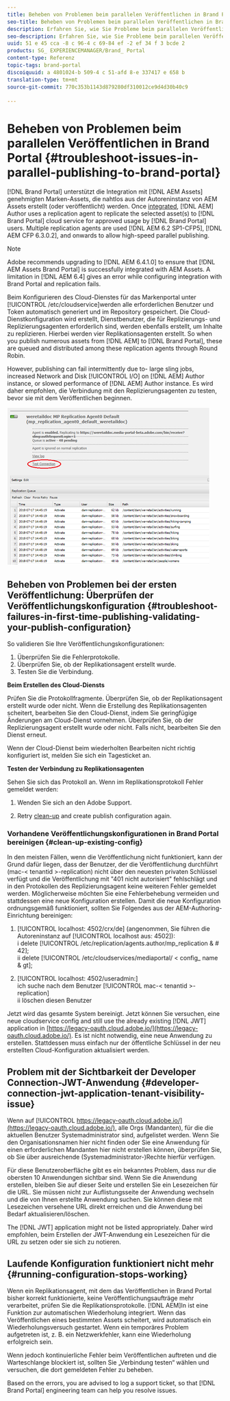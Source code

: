 ```yaml
---
title: Beheben von Problemen beim parallelen Veröffentlichen in Brand Portal
seo-title: Beheben von Problemen beim parallelen Veröffentlichen in Brand Portal
description: Erfahren Sie, wie Sie Probleme beim parallelen Veröffentlichen beheben können.
seo-description: Erfahren Sie, wie Sie Probleme beim parallelen Veröffentlichen beheben können.
uuid: 51 e 45 cca -8 c 96-4 c 69-84 ef -2 ef 34 f 3 bcde 2
products: SG_ EXPERIENCEMANAGER/Brand_ Portal
content-type: Referenz
topic-tags: brand-portal
discoiquuid: a 4801024-b 509-4 c 51-afd 8-e 337417 e 658 b
translation-type: tm+mt
source-git-commit: 770c353b1143d879280df310012ce9d4d30b40c9

---
```



# Beheben von Problemen beim parallelen Veröffentlichen in Brand Portal {#troubleshoot-issues-in-parallel-publishing-to-brand-portal}

[!DNL Brand Portal] unterstützt die Integration mit [!DNL AEM Assets] genehmigten Marken-Assets, die nahtlos aus der Autoreninstanz von AEM Assets erstellt (oder veröffentlicht) werden. Once [integrated](https://helpx.adobe.com/experience-manager/6-5/assets/using/brand-portal-configuring-integration.html), [!DNL AEM] Author uses a replication agent to replicate the selected asset(s) to [!DNL Brand Portal] cloud service for approved usage by [!DNL Brand Portal] users. Multiple replication agents are used [!DNL AEM 6.2 SP1-CFP5], [!DNL AEM CFP 6.3.0.2], and onwards to allow high-speed parallel publishing.

>[!NOTE]
>
>Adobe recommends upgrading to [!DNL AEM 6.4.1.0] to ensure that [!DNL AEM Assets Brand Portal] is successfully integrated with AEM Assets. A limitation in [!DNL AEM 6.4] gives an error while configuring integration with Brand Portal and replication fails.

Beim Konfigurieren des Cloud-Dienstes für das Markenportal unter [!UICONTROL /etc/cloudservice]werden alle erforderlichen Benutzer und Token automatisch generiert und im Repository gespeichert. Die Cloud-Dienstkonfiguration wird erstellt, Dienstbenutzer, die für Replizierungs- und Replizierungsagenten erforderlich sind, werden ebenfalls erstellt, um Inhalte zu replizieren. Hierbei werden vier Replikationsagenten erstellt. So when you publish numerous assets from [!DNL AEM] to [!DNL Brand Portal], these are queued and distributed among these replication agents through Round Robin.

However, publishing can fail intermittently due to- large sling jobs, increased Network and Disk [!UICONTROL I/O] on [!DNL AEM] Author instance, or slowed performance of [!DNL AEM] Author instance. Es wird daher empfohlen, die Verbindung mit den Replizierungsagenten zu testen, bevor sie mit dem Veröffentlichen beginnen.

![](assets/test-connection.png)

## Beheben von Problemen bei der ersten Veröffentlichung: Überprüfen der Veröffentlichungskonfiguration {#troubleshoot-failures-in-first-time-publishing-validating-your-publish-configuration}

So validieren Sie Ihre Veröffentlichungskonfigurationen:

1. Überprüfen Sie die Fehlerprotokolle.
2. Überprüfen Sie, ob der Replikationsagent erstellt wurde.
3. Testen Sie die Verbindung.

**Beim Erstellen des Cloud-Diensts**

Prüfen Sie die Protokollfragmente. Überprüfen Sie, ob der Replikationsagent erstellt wurde oder nicht. Wenn die Erstellung des Replikationsagenten scheitert, bearbeiten Sie den Cloud-Dienst, indem Sie geringfügige Änderungen am Cloud-Dienst vornehmen. Überprüfen Sie, ob der Replizierungsagent erstellt wurde oder nicht. Falls nicht, bearbeiten Sie den Dienst erneut.

Wenn der Cloud-Dienst beim wiederholten Bearbeiten nicht richtig konfiguriert ist, melden Sie sich ein Tagesticket an.

**Testen der Verbindung zu Replikationsagenten**

Sehen Sie sich das Protokoll an. Wenn im Replikationsprotokoll Fehler gemeldet werden:

1. Wenden Sie sich an den Adobe Support.

2. Retry [clean-up](../using/troubleshoot-parallel-publishing.md#clean-up-existing-config) and create publish configuration again.

<!--
Comment Type: remark
Last Modified By: Mini Gulati (mgulati)
Last Modified Date: 2018-06-21T22:56:21.256-0400
<p>?? check and compare public key. At times public key is different</p>
<p>?? another thing to check in /useradmin</p>
-->

### Vorhandene Veröffentlichungskonfigurationen in Brand Portal bereinigen {#clean-up-existing-config}

In den meisten Fällen, wenn die Veröffentlichung nicht funktioniert, kann der Grund dafür liegen, dass der Benutzer, der die Veröffentlichung durchführt (mac-&lt; tenantid &gt;-replication) nicht über den neuesten privaten Schlüssel verfügt und die Veröffentlichung mit "401 nicht autorisiert" fehlschlägt und in den Protokollen des Replizierungsagent keine weiteren Fehler gemeldet werden. Möglicherweise möchten Sie eine Fehlerbehebung vermeiden und stattdessen eine neue Konfiguration erstellen. Damit die neue Konfiguration ordnungsgemäß funktioniert, sollten Sie Folgendes aus der AEM-Authoring-Einrichtung bereinigen:

1. [!UICONTROL localhost: 4502/crx/de] (angenommen, Sie führen die Autoreninstanz auf [!UICONTROL localhost aus: 4502]):\
   i delete [!UICONTROL /etc/replication/agents.author/mp_replication &amp; # 42];\
   ii delete [!UICONTROL /etc/cloudservices/mediaportal/ &lt; config_ name &amp; gt];

2. [!UICONTROL localhost: 4502/useradmin:]\
   ich suche nach dem Benutzer [!UICONTROL mac-&lt; tenantid &gt;-replication]\
   ii löschen diesen Benutzer

Jetzt wird das gesamte System bereinigt. Jetzt können Sie versuchen, eine neue  cloudservice  config and still use the already existing [!DNL JWT] application in [https://legacy-oauth.cloud.adobe.io/](https://legacy-oauth.cloud.adobe.io/). Es ist nicht notwendig, eine neue Anwendung zu erstellen. Stattdessen muss einfach nur der öffentliche Schlüssel in der neu erstellten Cloud-Konfiguration aktualisiert werden.

## Problem mit der Sichtbarkeit der Developer Connection-JWT-Anwendung {#developer-connection-jwt-application-tenant-visibility-issue}

Wenn auf [!UICONTROL https://legacy-oauth.cloud.adobe.io/](https://legacy-oauth.cloud.adobe.io/), alle Orgs (Mandanten), für die die aktuellen Benutzer Systemadministrator sind, aufgelistet werden. Wenn Sie den Organisationsnamen hier nicht finden oder Sie eine Anwendung für einen erforderlichen Mandanten hier nicht erstellen können, überprüfen Sie, ob Sie über ausreichende (Systemadministrator-)Rechte hierfür verfügen.

Für diese Benutzeroberfläche gibt es ein bekanntes Problem, dass nur die obersten 10 Anwendungen sichtbar sind. Wenn Sie die Anwendung erstellen, bleiben Sie auf dieser Seite und erstellen Sie ein Lesezeichen für die URL. Sie müssen nicht zur Auflistungsseite der Anwendung wechseln und die von Ihnen erstellte Anwendung suchen. Sie können diese mit Lesezeichen versehene URL direkt erreichen und die Anwendung bei Bedarf aktualisieren/löschen.

The [!DNL JWT] application might not be listed appropriately. Daher wird empfohlen, beim Erstellen der JWT-Anwendung ein Lesezeichen für die URL zu setzen oder sie sich zu notieren.

## Laufende Konfiguration funktioniert nicht mehr {#running-configuration-stops-working}

<!--
Comment Type: draft

<p>If the running configuration stops working, either of the following two possibilities
<g class="gr_ gr_15 gr-alert gr_gramm gr_inline_cards gr_run_anim Grammar multiReplace" data-gr-id="15" id="15" style="font-size: 12px;">
are
</g> there:</p>
<p>1.
<g class="gr_ gr_14 gr-alert gr_gramm gr_inline_cards gr_run_anim Grammar only-ins doubleReplace replaceWithoutSep" data-gr-id="14" id="14">
Connection
</g> has failed, or</p>
<p>2. Publish has failed with permission to dam-replication-service denied, while connection has passed </p>
<p>If the connection has failed [1], the
<g class="gr_ gr_10 gr-alert gr_spell gr_inline_cards gr_run_anim ContextualSpelling ins-del multiReplace" data-gr-id="10" id="10">
fail safe
</g> way to fix it is to <a href="../using/troubleshoot-parallel-publishing.md#main-pars-header-1664955658">clean up</a> the existing Brand Portal publish configuration and recreate a publish configuration. </p>
<p>However, if the
<g class="gr_ gr_18 gr-alert gr_spell gr_inline_cards gr_run_anim ContextualSpelling" data-gr-id="18" id="18">
publish
</g> has failed with
<g class="gr_ gr_16 gr-alert gr_gramm gr_inline_cards gr_run_anim Grammar only-ins doubleReplace replaceWithoutSep" data-gr-id="16" id="16">
permission
</g> denied to dam-replication-service, raise a support ticket.</p>
-->

Wenn ein Replikationsagent, mit dem das Veröffentlichen in Brand Portal bisher korrekt funktionierte, keine Veröffentlichungsaufträge mehr verarbeitet, prüfen Sie die Replikationsprotokolle. [!DNL AEM]In ist eine Funktion zur automatischen Wiederholung integriert. Wenn das Veröffentlichen eines bestimmten Assets scheitert, wird automatisch ein Wiederholungsversuch gestartet. Wenn ein temporäres Problem aufgetreten ist, z. B. ein Netzwerkfehler, kann eine Wiederholung erfolgreich sein.

Wenn jedoch kontinuierliche Fehler beim Veröffentlichen auftreten und die Warteschlange blockiert ist, sollten Sie „Verbindung testen“ wählen und versuchen, die dort gemeldeten Fehler zu beheben.

Based on the errors, you are advised to log a support ticket, so that [!DNL Brand Portal] engineering team can help you resolve issues.
